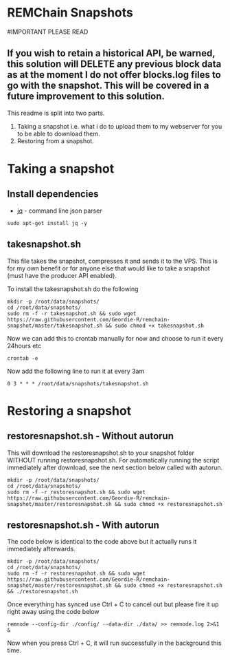 # REMChain Snapshots

#IMPORTANT PLEASE READ

If you wish to retain a historical API, be warned, this solution will DELETE any previous block data as at the moment I do not offer blocks.log files to go with the snapshot.  This will be covered in a future improvement to this solution.
---
This readme is split into two parts.  
1)  Taking a snapshot i.e. what i do to upload them to my webserver for you to be able to download them.
2)  Restoring from a snapshot. 

# Taking a snapshot

## Install dependencies
* [jq](https://stedolan.github.io/jq/) - command line json parser
```
sudo apt-get install jq -y
```

## takesnapshot.sh
This file takes the snapshot, compresses it and sends it to the VPS. This is for my own benefit or for anyone else that would like to take a snapshot (must have the producer API enabled).

To install the takesnapshot.sh do the following
```
mkdir -p /root/data/snapshots/
cd /root/data/snapshots/
sudo rm -f -r takesnapshot.sh && sudo wget https://raw.githubusercontent.com/Geordie-R/remchain-snapshot/master/takesnapshot.sh && sudo chmod +x takesnapshot.sh
```

Now we can add this to crontab manually for now and choose to run it every 24hours etc
```
crontab -e
```

Now add the following line to run it at every 3am
```
0 3 * * * /root/data/snapshots/takesnapshot.sh
```
# Restoring a snapshot
## restoresnapshot.sh - Without autorun

This will download the restoresnapshot.sh to your snapshot folder WITHOUT running restoresnapshot.sh.  For automatically running the script immediately after download, see the next section below called with autorun.

```
mkdir -p /root/data/snapshots/
cd /root/data/snapshots/
sudo rm -f -r restoresnapshot.sh && sudo wget https://raw.githubusercontent.com/Geordie-R/remchain-snapshot/master/restoresnapshot.sh && sudo chmod +x restoresnapshot.sh
```
## restoresnapshot.sh - With autorun
The code below is identical to the code above but it actually runs it immediately afterwards.

```
mkdir -p /root/data/snapshots/
cd /root/data/snapshots/
sudo rm -f -r restoresnapshot.sh && sudo wget https://raw.githubusercontent.com/Geordie-R/remchain-snapshot/master/restoresnapshot.sh && sudo chmod +x restoresnapshot.sh && ./restoresnapshot.sh
```
Once everything has synced use Ctrl + C to cancel out but please fire it up right away using the code below

```
remnode --config-dir ./config/ --data-dir ./data/ >> remnode.log 2>&1 &
```
Now when you press Ctrl + C, it will run successfully in the background this time.



